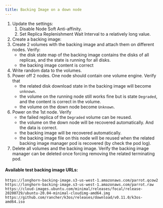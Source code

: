 ```yaml
---
title: Backing Image on a down node
---
```


1. Update the settings:
   1. Disable Node Soft Anti-affinity.
   2. Set Replica Replenishment Wait Interval to a relatively long value.
2. Create a backing image:
3. Create 2 volumes with the backing image and attach them on different nodes. Verify: 
   - the disk state map of the backing image contains the disks of all replicas, and the state is running for all disks.
   - the backing image content is correct
4. Write random data to the volumes.
5. Power off 2 nodes. One node should contain one volume engine. Verify that
   - the related disk download state in the backing image will become `unknown`.
   - the volume on the running node still works fine but is state `Degraded`, and the content is correct in the volume.
   - the volume on the down node become `Unknown`.
6. Power on the 1st node. Verify
   - the failed replica of the `Degraded` volume can be reused.
   - the volume on the down node will be recovered automatically. And the data is correct.
   - the backing image will be recovered automatically.
   - the backing image file on this node will be reused when the related backing image manager pod is recovered (by check the pod log). 
7. Delete all volumes and the backing image. Verify the backing image manager can be deleted once forcing removing the related terminating pod. 

#### Available test backing image URLs:
```
https://longhorn-backing-image.s3-us-west-1.amazonaws.com/parrot.qcow2
https://longhorn-backing-image.s3-us-west-1.amazonaws.com/parrot.raw
https://cloud-images.ubuntu.com/minimal/releases/focal/release-20200729/ubuntu-20.04-minimal-cloudimg-amd64.img
https://github.com/rancher/k3os/releases/download/v0.11.0/k3os-amd64.iso 
```
